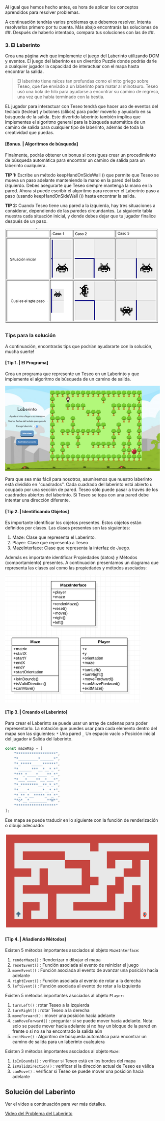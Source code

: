 Al igual que hemos hecho antes, es hora de aplicar los conceptos aprendidos para resolver problemas.

A continuación tendrás varios problemas que debemos resolver. Intenta resolverlos primero por tu cuenta. Más abajo encontrarás las soluciones de ##. Después de haberlo intentado, compara tus soluciones con las de ##.

### 3. El Laberinto

Crea una página web que implemente el juego del Laberinto utilizando DOM y eventos. El juego del laberinto es un divertido Puzzle donde podrás darle a cualquier jugador la capacidad de interactuar con el mapa hasta encontrar la salida. 

> El laberinto tiene raíces tan profundas como el mito griego sobre Teseo, que fue enviado a un laberinto para matar al minotauro. Teseo usó una bola de hilo para ayudarse a encontrar su camino de regreso, una vez que había terminado con la bestia.

EL jugador para interactuar con Teseo tendrá que hacer uso de eventos del teclado (teclear) y botones (clikcs) para poder moverlo y ayudarlo en su búsqueda de la salida. Este divertido laberinto también implica que implementes el algoritmo general para la búsqueda automática de un camino de salida para cualquier tipo de laberinto, además de toda la creatividad que puedas.

#### [Bonus. | Algoritmos de búsqueda]

Finalmente, podrás obtener un bonus si consigues crear un procedimiento  de búsqueda automática para encontrar un camino de salida para un laberinto cualquiera. 

**TIP 1:** Escribe un método keepHandOnSideWall () que permite que Teseo se mueva un paso adelante manteniendo la mano en la pared del lado izquierdo. Debes asegurarte que Teseo siempre mantenga la mano en la pared.  Ahora si puede escribir el algoritmo para recorrer el Laberinto paso a paso (usando keepHandOnSideWall ()) hasta encontrar  la salida. 

**TIP 2:** Cuando Teseo tiene una pared a la izquierda, hay tres situaciones a considerar, dependiendo de las paredes circundantes. La siguiente tabla muestra cada situación inicial, y donde debes dejar que tu jugador finalice después de un paso.
  
  ![Screen Shot 2017-08-22 at 12.16.34 P](media/15034081309333/Screen%20Shot%202017-08-22%20at%2012.16.34%20PM.png) 

### Tips para la solución
A continuación, encontrarás tips que podrían ayudararte con la solución, mucha suerte!

#### [Tip 1. | El Programa]

Crea un programa que represente un Teseo en un Laberinto y que implemente el algoritmo de búsqueda de un camino de salida.

![](media/15034081309333/15034128157197.png)

Para que sea más fácil para nosotros, asumiremos que nuestro laberinto está dividido en "cuadrados". Cada cuadrado del laberinto está abierto u ocupado por una sección de pared. Teseo sólo puede pasar a través de los cuadrados abiertos del laberinto. Si Teseo se topa con una pared debe intentar una dirección diferente. 

#### [Tip 2. | Identificando Objetos]

Es importante identificar los objetos presentes. Estos objetos están definidos por clases. Las clases presentes son las siguientes:
1. Maze: Clase que representa el Laberinto.
2. Player: Clase que representa a Teseo
3. MazeInterface: Clase que representa la interfaz de Juego.

Además es importante identificar Propiedades (datos) y Métodos (comportamiento) presentes. A continuación presentamos un diagrama que representa las clases así como las propiedades y métodos asociados:

 ![Screen Shot 2017-08-22 at 9.05.56 A](media/15034081309333/Screen%20Shot%202017-08-22%20at%209.05.56%20AM.png)


#### [Tip 3. | Creando el Laberinto]

Para crear el Laberinto se puede usar un array de cadenas para poder representarlo. La notación que puedes usar para cada elemento dentro del mapa son las siguientes:
`*` Una pared
`_` Un espacio vacío
`o` Posición inicial del jugador
`W` Salida del laberinto. 
 
```js
const mazeMap = [
    "******************",
    "*_________*______*",
    "*_*****_____******",
    "*______***__*__*_*",
    "***_*____*____**_*",
    "*___*____**__*___*",
    "*_********__**_*_*",
    "*____*______*__*_*",
    "*_**_*__*****_**_*",
    "*o*__*________**W*",
    "******************"
];
```

Ese mapa se puede traducir en lo siguiente con la función de renderización  o dibujo adecuado: 

![Screen Shot 2017-08-22 at 10.17.30 A](media/15034081309333/Screen%20Shot%202017-08-22%20at%2010.17.30%20AM.png)


#### [Tip 4. | Añadiendo  Métodos]

Existen 5 métodos importantes  asociados al objeto `MazeInterface`:
1. `renderMaze()` : Renderizar o dibujar el mapa 
2. `resetEvent()` : Función asociada al evento de reiniciar el juego
3. `moveEvent()` : Función asociada al evento de avanzar  una posición hacía adelante
4.  `rightEvent()` : Función asociada al evento de rotar a la derecha
5. `leftEvent()` : Función asociada al evento de rotar a la izquierda
 
Existen 5 métodos importantes  asociados al objeto `Player`:
1. `turnLeft()` : rotar Teseo a la izquierda
2. `turnRight()` : rotar Teseo a la derecha
3. `moveForward()` : mover una posición hacia adelante
4. `canMoveForward()` : preguntar si se puede mover hacia adelante. Nota: solo se puede mover hacia adelante si no hay un bloque de la pared en frente o si no se ha encontrado la salida aún
5. `exitMaze()` : Algoritmo de búsqueda automática para encontrar un camino de salida para un laberinto cualquiera

Existen 3 métodos importantes  asociados al objeto `Maze`:
1. `isInBounds()` : verificar si Teseo está en los bordes del mapa
2. `isValidDirection()` : verificar si la dirección actual de Teseo es válida
3. `canMove()` : verificar si Teseo se puede mover una posición hacia adelante 

## Solución del Laberinto

Ver el video a continuación para ver más detalles.

[Video del Problema del Laberinto](media/15034081309333/run%20maze.mov)

